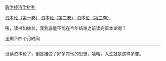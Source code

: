 [政治经济学批判](https://www.marxists.org/chinese/marx-engels/13/index.htm)

[资本论（第一卷）](https://www.marxists.org/chinese/marx/capital/index.htm)
[资本论（第二卷）](https://www.marxists.org/chinese/marx/capital/marxist.org-chinese-marx-capital-vol2-01.htm)
[资本论（第三卷）](https://www.marxists.org/chinese/marx/capital/marxist.org-chinese-marx-capital-vol3-01.htm)

唉，读书如抽丝，我到底能不能在今年结束之前读完资本论呢？

还剩下四个月时间

--- 

没读资本论了，倒是接受了好多其他的思想，哈哈，人生就是这样多变。
